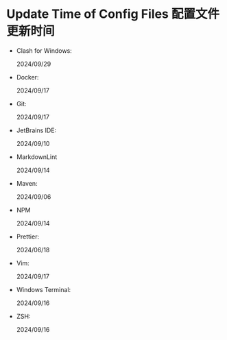 # Update Time of Config Files 配置文件更新时间

- Clash for Windows:

  2024/09/29

- Docker:

  2024/09/17

- Git:

  2024/09/17

- JetBrains IDE:

  2024/09/10

- MarkdownLint

  2024/09/14

- Maven:

  2024/09/06

- NPM

  2024/09/14

- Prettier:

  2024/06/18

- Vim:

  2024/09/17

- Windows Terminal:

  2024/09/16

- ZSH:

  2024/09/16
